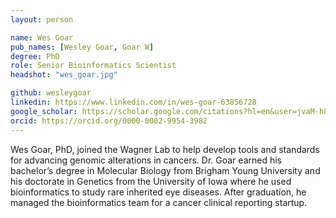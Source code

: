 ```yaml
---
layout: person

name: Wes Goar
pub_names: [Wesley Goar, Goar W]
degree: PhD
role: Senior Bioinformatics Scientist
headshot: "wes_goar.jpg"

github: wesleygoar
linkedin: https://www.linkedin.com/in/wes-goar-63856728
google_scholar: https://scholar.google.com/citations?hl=en&user=jvaM-h8AAAAJ
orcid: https://orcid.org/0000-0002-9954-3982
---
```

Wes Goar, PhD, joined the Wagner Lab to help develop tools and standards for advancing genomic alterations in cancers. Dr. Goar earned his bachelor’s degree in Molecular Biology from Brigham Young University and his doctorate in Genetics from the University of Iowa where he used bioinformatics to study rare inherited eye diseases. After graduation, he managed the bioinformatics team for a cancer clinical reporting startup.
